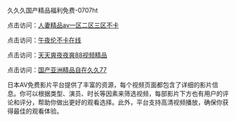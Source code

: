 久久久国产精品福利免费-0707ht


点击访问：<a href="https://rtj-3zo.pages.dev/">人妻精品av一区二区三区不卡</a>

点击访问：<a href="https://gfd-5xg.pages.dev/">午夜伦不卡在线</a>

点击访问：<a href="https://gda-c7m.pages.dev/">天天爽夜夜爽88视频精品</a>

点击访问：<a href="https://tfda.pages.dev/">国产亚洲精品自在久久77</a>

日本AV免费影片平台提供了丰富的资源，每个视频页面都包含了详细的影片信息。你可以根据类型、演员、时长等因素来筛选视频，每部影片下方也有用户的评论和评分，帮助你做出更好的观看选择。此外，平台支持高清视频播放，确保你获得最佳的观看体验。

<span style="display:none;">[Canonical link](）</span>
